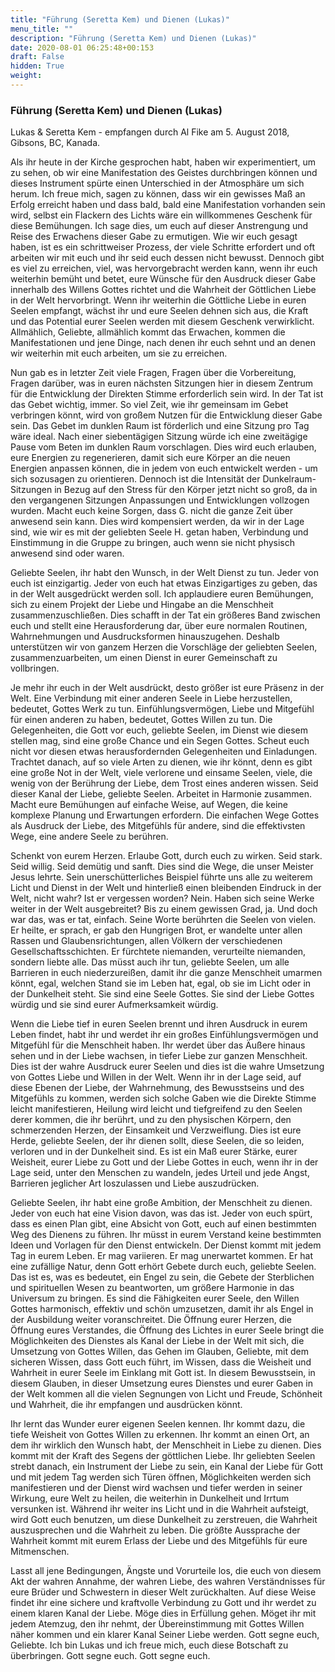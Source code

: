 ```yaml
---
title: "Führung (Seretta Kem) und Dienen (Lukas)"
menu_title: ""
description: "Führung (Seretta Kem) und Dienen (Lukas)"
date: 2020-08-01 06:25:48+00:153
draft: False
hidden: True
weight:
---
```

### Führung (Seretta Kem) und Dienen (Lukas)

Lukas & Seretta Kem - empfangen durch Al Fike am 5. August 2018, Gibsons, BC, Kanada.

Als ihr heute in der Kirche gesprochen habt, haben wir experimentiert, um zu sehen, ob wir eine Manifestation des Geistes durchbringen können und dieses Instrument spürte einen Unterschied in der Atmosphäre um sich herum. Ich freue mich, sagen zu können, dass wir ein gewisses Maß an Erfolg erreicht haben und dass bald, bald eine Manifestation vorhanden sein wird, selbst ein Flackern des Lichts wäre ein willkommenes Geschenk für diese Bemühungen. Ich sage dies, um euch auf dieser Anstrengung und Reise des Erwachens dieser Gabe zu ermutigen. Wie wir euch gesagt haben, ist es ein schrittweiser Prozess, der viele Schritte erfordert und oft arbeiten wir mit euch und ihr seid euch dessen nicht bewusst. Dennoch gibt es viel zu erreichen, viel, was hervorgebracht werden kann, wenn ihr euch weiterhin bemüht und betet, eure Wünsche für den Ausdruck dieser Gabe innerhalb des Willens Gottes richtet und die Wahrheit der Göttlichen Liebe in der Welt hervorbringt. Wenn ihr weiterhin die Göttliche Liebe in euren Seelen empfangt, wächst ihr und eure Seelen dehnen sich aus, die Kraft und das Potential eurer Seelen werden mit diesem Geschenk verwirklicht. Allmählich, Geliebte, allmählich kommt das Erwachen, kommen die Manifestationen und jene Dinge, nach denen ihr euch sehnt und an denen wir weiterhin mit euch arbeiten, um sie zu erreichen.

Nun gab es in letzter Zeit viele Fragen, Fragen über die Vorbereitung, Fragen darüber, was in euren nächsten Sitzungen hier in diesem Zentrum für die Entwicklung der Direkten Stimme erforderlich sein wird. In der Tat ist das Gebet wichtig, immer. So viel Zeit, wie ihr gemeinsam im Gebet verbringen könnt, wird von großem Nutzen für die Entwicklung dieser Gabe sein. Das Gebet im dunklen Raum ist förderlich und eine Sitzung pro Tag wäre ideal. Nach einer siebentägigen Sitzung würde ich eine zweitägige Pause vom Beten im dunklen Raum vorschlagen. Dies wird euch erlauben, eure Energien zu regenerieren, damit sich eure Körper an die neuen Energien anpassen können, die in jedem von euch entwickelt werden - um sich sozusagen zu orientieren. Dennoch ist die Intensität der Dunkelraum-Sitzungen in Bezug auf den Stress für den Körper jetzt nicht so groß, da in den vergangenen Sitzungen Anpassungen und Entwicklungen vollzogen wurden. Macht euch keine Sorgen, dass G. nicht die ganze Zeit über anwesend sein kann. Dies wird kompensiert werden, da wir in der Lage sind, wie wir es mit der geliebten Seele H. getan haben, Verbindung und Einstimmung in die Gruppe zu bringen, auch wenn sie nicht physisch anwesend sind oder waren.

Geliebte Seelen, ihr habt den Wunsch, in der Welt Dienst zu tun. Jeder von euch ist einzigartig. Jeder von euch hat etwas Einzigartiges zu geben, das in der Welt ausgedrückt werden soll. Ich applaudiere euren Bemühungen, sich zu einem Projekt der Liebe und Hingabe an die Menschheit zusammenzuschließen. Dies schafft in der Tat ein größeres Band zwischen euch und stellt eine Herausforderung dar, über eure normalen Routinen, Wahrnehmungen und Ausdrucksformen hinauszugehen. Deshalb unterstützen wir von ganzem Herzen die Vorschläge der geliebten Seelen, zusammenzuarbeiten, um einen Dienst in eurer Gemeinschaft zu vollbringen.

Je mehr ihr euch in der Welt ausdrückt, desto größer ist eure Präsenz in der Welt. Eine Verbindung mit einer anderen Seele in Liebe herzustellen, bedeutet, Gottes Werk zu tun. Einfühlungsvermögen, Liebe und Mitgefühl für einen anderen zu haben, bedeutet, Gottes Willen zu tun. Die Gelegenheiten, die Gott vor euch, geliebte Seelen, im Dienst wie diesem stellen mag, sind eine große Chance und ein Segen Gottes. Scheut euch nicht vor diesen etwas herausfordernden Gelegenheiten und Einladungen. Trachtet danach, auf so viele Arten zu dienen, wie ihr könnt, denn es gibt eine große Not in der Welt, viele verlorene und einsame Seelen, viele, die wenig von der Berührung der Liebe, dem Trost eines anderen wissen. Seid dieser Kanal der Liebe, geliebte Seelen. Arbeitet in Harmonie zusammen. Macht eure Bemühungen auf einfache Weise, auf Wegen, die keine komplexe Planung und Erwartungen erfordern. Die einfachen Wege Gottes als Ausdruck der Liebe, des Mitgefühls für andere, sind die effektivsten Wege, eine andere Seele zu berühren.

Schenkt von eurem Herzen. Erlaube Gott, durch euch zu wirken. Seid stark. Seid willig. Seid demütig und sanft. Dies sind die Wege, die unser Meister Jesus lehrte. Sein unerschütterliches Beispiel führte uns alle zu weiterem Licht und Dienst in der Welt und hinterließ einen bleibenden Eindruck in der Welt, nicht wahr? Ist er vergessen worden? Nein. Haben sich seine Werke weiter in der Welt ausgebreitet? Bis zu einem gewissen Grad, ja. Und doch war das, was er tat, einfach. Seine Worte berührten die Seelen von vielen. Er heilte, er sprach, er gab den Hungrigen Brot, er wandelte unter allen Rassen und Glaubensrichtungen, allen Völkern der verschiedenen Gesellschaftsschichten. Er fürchtete niemanden, verurteilte niemanden, sondern liebte alle. Das müsst auch ihr tun, geliebte Seelen, um alle Barrieren in euch niederzureißen, damit ihr die ganze Menschheit umarmen könnt, egal, welchen Stand sie im Leben hat, egal, ob sie im Licht oder in der Dunkelheit steht. Sie sind eine Seele Gottes. Sie sind der Liebe Gottes würdig und sie sind eurer Aufmerksamkeit würdig.

Wenn die Liebe tief in euren Seelen brennt und ihren Ausdruck in eurem Leben findet, habt ihr und werdet ihr ein großes Einfühlungsvermögen und Mitgefühl für die Menschheit haben. Ihr werdet über das Äußere hinaus sehen und in der Liebe wachsen, in tiefer Liebe zur ganzen Menschheit. Dies ist der wahre Ausdruck eurer Seelen und dies ist die wahre Umsetzung von Gottes Liebe und Willen in der Welt. Wenn ihr in der Lage seid, auf diese Ebenen der Liebe, der Wahrnehmung, des Bewusstseins und des Mitgefühls zu kommen, werden sich solche Gaben wie die Direkte Stimme leicht manifestieren, Heilung wird leicht und tiefgreifend zu den Seelen derer kommen, die ihr berührt, und zu den physischen Körpern, den schmerzenden Herzen, der Einsamkeit und Verzweiflung. Dies ist eure Herde, geliebte Seelen, der ihr dienen sollt, diese Seelen, die so leiden, verloren und in der Dunkelheit sind. Es ist ein Maß eurer Stärke, eurer Weisheit, eurer Liebe zu Gott und der Liebe Gottes in euch, wenn ihr in der Lage seid, unter den Menschen zu wandeln, jedes Urteil und jede Angst, Barrieren jeglicher Art loszulassen und Liebe auszudrücken.

Geliebte Seelen, ihr habt eine große Ambition, der Menschheit zu dienen. Jeder von euch hat eine Vision davon, was das ist. Jeder von euch spürt, dass es einen Plan gibt, eine Absicht von Gott, euch auf einen bestimmten Weg des Dienens zu führen. Ihr müsst in eurem Verstand keine bestimmten Ideen und Vorlagen für den Dienst entwickeln. Der Dienst kommt mit jedem Tag in eurem Leben. Er mag variieren. Er mag unerwartet kommen. Er hat eine zufällige Natur, denn Gott erhört Gebete durch euch, geliebte Seelen. Das ist es, was es bedeutet, ein Engel zu sein, die Gebete der Sterblichen und spirituellen Wesen zu beantworten, um größere Harmonie in das Universum zu bringen. Es sind die Fähigkeiten eurer Seele, den Willen Gottes harmonisch, effektiv und schön umzusetzen, damit ihr als Engel in der Ausbildung weiter voranschreitet. Die Öffnung eurer Herzen, die Öffnung eures Verstandes, die Öffnung des Lichtes in eurer Seele bringt die Möglichkeiten des Dienstes als Kanal der Liebe in der Welt mit sich, die Umsetzung von Gottes Willen, das Gehen im Glauben, Geliebte, mit dem sicheren Wissen, dass Gott euch führt, im Wissen, dass die Weisheit und Wahrheit in eurer Seele im Einklang mit Gott ist. In diesem Bewusstsein, in diesem Glauben, in dieser Umsetzung eures Dienstes und eurer Gaben in der Welt kommen all die vielen Segnungen von Licht und Freude, Schönheit und Wahrheit, die ihr empfangen und ausdrücken könnt.

Ihr lernt das Wunder eurer eigenen Seelen kennen. Ihr kommt dazu, die tiefe Weisheit von Gottes Willen zu erkennen. Ihr kommt an einen Ort, an dem ihr wirklich den Wunsch habt, der Menschheit in Liebe zu dienen. Dies kommt mit der Kraft des Segens der göttlichen Liebe. Ihr geliebten Seelen strebt danach, ein Instrument der Liebe zu sein, ein Kanal der Liebe für Gott und mit jedem Tag werden sich Türen öffnen, Möglichkeiten werden sich manifestieren und der Dienst wird wachsen und tiefer werden in seiner Wirkung, eure Welt zu heilen, die weiterhin in Dunkelheit und Irrtum versunken ist. Während ihr weiter ins Licht und in die Wahrheit aufsteigt, wird Gott euch benutzen, um diese Dunkelheit zu zerstreuen, die Wahrheit auszusprechen und die Wahrheit zu leben. Die größte Aussprache der Wahrheit kommt mit eurem Erlass der Liebe und des Mitgefühls für eure Mitmenschen.

Lasst all jene Bedingungen, Ängste und Vorurteile los, die euch von diesem Akt der wahren Annahme, der wahren Liebe, des wahren Verständnisses für eure Brüder und Schwestern in dieser Welt zurückhalten. Auf diese Weise findet ihr eine sichere und kraftvolle Verbindung zu Gott und ihr werdet zu einem klaren Kanal der Liebe. Möge dies in Erfüllung gehen. Möget ihr mit jedem Atemzug, den ihr nehmt, der Übereinstimmung mit Gottes Willen näher kommen und ein klarer Kanal Seiner Liebe werden. Gott segne euch, Geliebte. Ich bin Lukas und ich freue mich, euch diese Botschaft zu überbringen. Gott segne euch. Gott segne euch.
